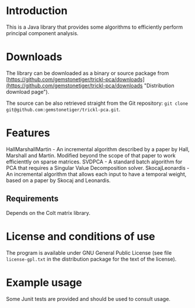 Introduction
============
This is a Java library that provides some algorithms to efficiently perform principal component analysis.

Downloads
=========
The library can be downloaded as a binary or source package from [https://github.com/gemstonetiger/trickl-pca/downloads](https://github.com/gemstonetiger/trickl-pca/downloads "Distribution download page").

The source can be also retrieved straight from the Git repository: `git clone git@github.com:gemstonetiger/trickl-pca.git`.

Features
========
HallMarshallMartin - An incremental algorithm described by a paper by Hall, Marshall and Martin. Modified beyond the scope of that paper to work efficienttly on sparse matrices.
SVDPCA - A standard batch algorithm for PCA that requires a Singular Value Decomposition solver.
SkocajLeonardis - An incremental algorithm that allows each input to have a temporal weight, based on a paper by Skocaj and Leonardis.

Requirements
------------
Depends on the Colt matrix library.

License and conditions of use
=============================
The program is available under GNU General Public License (see file `license-gpl.txt` in the distribution package for the text of the license).

Example usage
=============
Some Junit tests are provided and should be used to consult usage.
